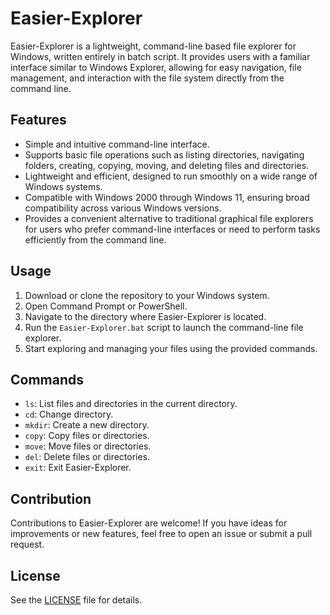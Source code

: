 # Easier-Explorer

Easier-Explorer is a lightweight, command-line based file explorer for Windows, written entirely in batch script. It provides users with a familiar interface similar to Windows Explorer, allowing for easy navigation, file management, and interaction with the file system directly from the command line.

## Features
- Simple and intuitive command-line interface.
- Supports basic file operations such as listing directories, navigating folders, creating, copying, moving, and deleting files and directories.
- Lightweight and efficient, designed to run smoothly on a wide range of Windows systems.
- Compatible with Windows 2000 through Windows 11, ensuring broad compatibility across various Windows versions.
- Provides a convenient alternative to traditional graphical file explorers for users who prefer command-line interfaces or need to perform tasks efficiently from the command line.

## Usage
1. Download or clone the repository to your Windows system.
2. Open Command Prompt or PowerShell.
3. Navigate to the directory where Easier-Explorer is located.
4. Run the `Easier-Explorer.bat` script to launch the command-line file explorer.
5. Start exploring and managing your files using the provided commands.

## Commands
- `ls`: List files and directories in the current directory.
- `cd`: Change directory.
- `mkdir`: Create a new directory.
- `copy`: Copy files or directories.
- `move`: Move files or directories.
- `del`: Delete files or directories.
- `exit`: Exit Easier-Explorer.

## Contribution
Contributions to Easier-Explorer are welcome! If you have ideas for improvements or new features, feel free to open an issue or submit a pull request.

## License
See the [LICENSE](LICENSE) file for details.
